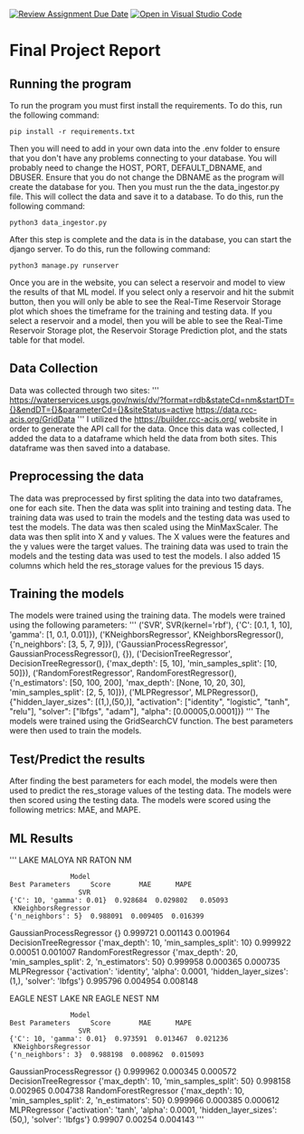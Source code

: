 [![Review Assignment Due Date](https://classroom.github.com/assets/deadline-readme-button-24ddc0f5d75046c5622901739e7c5dd533143b0c8e959d652212380cedb1ea36.svg)](https://classroom.github.com/a/O6idXAzd)
[![Open in Visual Studio Code](https://classroom.github.com/assets/open-in-vscode-718a45dd9cf7e7f842a935f5ebbe5719a5e09af4491e668f4dbf3b35d5cca122.svg)](https://classroom.github.com/online_ide?assignment_repo_id=13072810&assignment_repo_type=AssignmentRepo)

# Final Project Report

## Running the program

To run the program you must first install the requirements. To do this, run the following command:

```
pip install -r requirements.txt
```

Then you will need to add in your own data into the .env folder to ensure that you don't have any problems connecting to your database.
You will probably need to change the HOST, PORT, DEFAULT_DBNAME, and DBUSER. Ensure that you do not change the DBNAME as the program will
create the database for you. Then you must run the the data_ingestor.py file. This will collect the data and save it to a database. To do this, run the following command:

```
python3 data_ingestor.py
```

After this step is complete and the data is in the database, you can start the django server. To do this, run the following command:

```
python3 manage.py runserver
```

Once you are in the website, you can select a reservoir and model to view the results of that ML model. If you select only a reservoir
and hit the submit button, then you will only be able to see the Real-Time Reservoir Storage plot which shoes the timeframe for the training and testing data.
If you select a reservoir and a model, then you will be able to see the Real-Time Reservoir Storage plot, the Reservoir Storage Prediction plot, and the stats table for that model.

## Data Collection

Data was collected through two sites:
'''
https://waterservices.usgs.gov/nwis/dv/?format=rdb&stateCd=nm&startDT={}&endDT={}&parameterCd={}&siteStatus=active
https://data.rcc-acis.org/GridData
'''
I utilized the https://builder.rcc-acis.org/ website in order to generate the API call for the data. Once this data was collected,
I added the data to a dataframe which held the data from both sites. This dataframe was then saved into a database.

## Preprocessing the data

The data was preprocessed by first spliting the data into two dataframes, one for each site. Then the data was split into training and testing data. The training data was used to train the models and the testing data was used to test the models. The data was then scaled using the MinMaxScaler. The data was then split into X and y values. The X values were the features and the y values were the target values. The training data was used to train the models and the testing data was used to test the models. I also added 15 columns which held the res_storage values for the previous 15 days.

## Training the models

The models were trained using the training data. The models were trained using the following parameters:
'''
('SVR', SVR(kernel='rbf'), {'C': [0.1, 1, 10], 'gamma': [1, 0.1, 0.01]}),
('KNeighborsRegressor', KNeighborsRegressor(), {'n_neighbors': [3, 5, 7, 9]}),
('GaussianProcessRegressor', GaussianProcessRegressor(), {}),
('DecisionTreeRegressor', DecisionTreeRegressor(), {'max_depth': [5, 10], 'min_samples_split': [10, 50]}),
('RandomForestRegressor', RandomForestRegressor(), {'n_estimators': [50, 100, 200], 'max_depth': [None, 10, 20, 30], 'min_samples_split': [2, 5, 10]}),
('MLPRegressor', MLPRegressor(), {"hidden_layer_sizes": [(1,),(50,)], "activation": ["identity", "logistic", "tanh", "relu"], "solver": ["lbfgs", "adam"], "alpha": [0.00005,0.0001]})
'''
The models were trained using the GridSearchCV function. The best parameters were then used to train the models.

## Test/Predict the results

After finding the best parameters for each model, the models were then used to predict the res_storage values of the testing data. The models were then scored using the testing data. The models were scored using the following metrics: MAE, and MAPE.

## ML Results

'''
LAKE MALOYA NR RATON NM

                   Model                                                                             Best Parameters     Score       MAE      MAPE
                     SVR                                                                    {'C': 10, 'gamma': 0.01}  0.928684  0.029802   0.05093
     KNeighborsRegressor                                                                          {'n_neighbors': 5}  0.988091  0.009405  0.016399

GaussianProcessRegressor {} 0.999721 0.001143 0.001964
DecisionTreeRegressor {'max_depth': 10, 'min_samples_split': 10} 0.999922 0.00051 0.001007
RandomForestRegressor {'max_depth': 20, 'min_samples_split': 2, 'n_estimators': 50} 0.999958 0.000365 0.000735
MLPRegressor {'activation': 'identity', 'alpha': 0.0001, 'hidden_layer_sizes': (1,), 'solver': 'lbfgs'} 0.995796 0.004954 0.008148

EAGLE NEST LAKE NR EAGLE NEST NM

                   Model                                                                             Best Parameters     Score       MAE      MAPE
                     SVR                                                                    {'C': 10, 'gamma': 0.01}  0.973591  0.013467  0.021236
     KNeighborsRegressor                                                                          {'n_neighbors': 3}  0.988198  0.008962  0.015093

GaussianProcessRegressor {} 0.999962 0.000345 0.000572
DecisionTreeRegressor {'max_depth': 10, 'min_samples_split': 50} 0.998158 0.002965 0.004738
RandomForestRegressor {'max_depth': 10, 'min_samples_split': 2, 'n_estimators': 50} 0.999966 0.000385 0.000612
MLPRegressor {'activation': 'tanh', 'alpha': 0.0001, 'hidden_layer_sizes': (50,), 'solver': 'lbfgs'} 0.99907 0.00254 0.004143
'''
